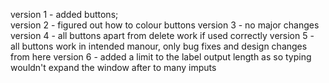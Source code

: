 version 1 - added buttons;  
version 2 - figured out how to colour buttons
version 3 - no major changes
version 4 - all buttons apart from delete work if used correctly
version 5 - all buttons work in intended manour, only bug fixes and design changes from here
version 6 - added a limit to the label output length as so typing wouldn't expand the window after to many imputs
